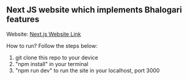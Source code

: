 ## Next JS website which implements Bhalogari features

Website: [Next.js Website Link](https://vercel.com/samkabir/simple-next-js-website/CUAfmEW8V5chUAPoPoV7C5uRy7Em)

How to run? Follow the steps below:

1) git clone this repo to your device
2) "npm install" in your terminal
3) "npm run dev" to run the site in your localhost, port 3000
